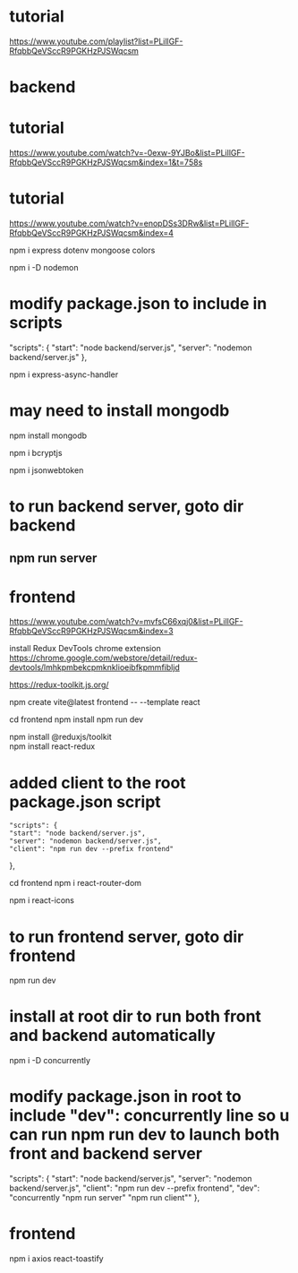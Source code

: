 # tutorial
https://www.youtube.com/playlist?list=PLillGF-RfqbbQeVSccR9PGKHzPJSWqcsm

# backend

# tutorial
https://www.youtube.com/watch?v=-0exw-9YJBo&list=PLillGF-RfqbbQeVSccR9PGKHzPJSWqcsm&index=1&t=758s

# tutorial
https://www.youtube.com/watch?v=enopDSs3DRw&list=PLillGF-RfqbbQeVSccR9PGKHzPJSWqcsm&index=4

npm i express dotenv mongoose colors

npm i -D nodemon

# modify package.json to include in scripts
  "scripts": {
    "start": "node backend/server.js",
    "server": "nodemon backend/server.js"
  },

  npm i express-async-handler

  # may need to install mongodb

  npm install mongodb

  npm i bcryptjs

  npm i jsonwebtoken

  # to run backend server, goto dir backend
  npm run server
  ----

  # frontend

  https://www.youtube.com/watch?v=mvfsC66xqj0&list=PLillGF-RfqbbQeVSccR9PGKHzPJSWqcsm&index=3


  install Redux DevTools chrome extension
  https://chrome.google.com/webstore/detail/redux-devtools/lmhkpmbekcpmknklioeibfkpmmfibljd

  https://redux-toolkit.js.org/

  npm create vite@latest frontend -- --template react

  cd frontend
  npm install
  npm run dev

  npm install @reduxjs/toolkit  
  npm install react-redux

# added client to the root package.json script
    "scripts": {
    "start": "node backend/server.js",
    "server": "nodemon backend/server.js",
    "client": "npm run dev --prefix frontend"
  },

  cd frontend
  npm i react-router-dom

  npm i react-icons

# to run frontend server, goto dir frontend
npm run dev

# install at root dir to run both front and backend automatically

npm i -D concurrently

# modify package.json in root to include "dev": concurrently line so u can run npm run dev to launch both front and backend server

  "scripts": {
    "start": "node backend/server.js",
    "server": "nodemon backend/server.js",
    "client": "npm run dev --prefix frontend",
    "dev": "concurrently \"npm run server\" \"npm run client\""
  },

  # frontend
  npm i axios react-toastify